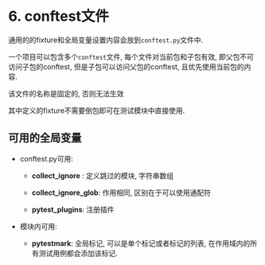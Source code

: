 # 6. conftest文件

通用的的fixture和全局变量设置内容会放到`conftest.py`文件中.

一个项目可以包含多个`conftest`文件,  每个文件对当前包和子包有效, 即父包不可访问子包的conftest, 但是子包可以访问父包的conftest, 且优先使用当前包的内容.

该文件的名称是固定的, 否则无法生效

其中定义的fixture不需要倒包即可在测试模块中直接使用.



## 可用的全局变量

* conftest.py可用:

  - **collect_ignore** : 定义跳过的模块, 字符串数组

  - **collect_ignore_glob**: 作用相同, 区别在于可以使用通配符

  - **pytest_plugins**: 注册插件

* 模块内可用:

  - **pytestmark**:  全局标记, 可以是单个标记或者标记的列表, 在作用域内的所有测试用例都会添加该标记.

 